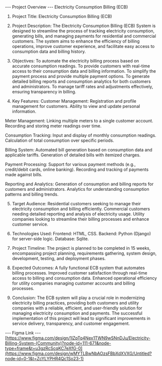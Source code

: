 --- Project Overview ---
Electricity Consumption Billing (ECB)
1. Project Title:
Electricity Consumption Billing (ECB)

2. Project Description:
The Electricity Consumption Billing (ECB) System is designed to streamline the process of tracking electricity consumption, generating bills, and managing payments for residential and commercial customers. The system aims to enhance the efficiency of billing operations, improve customer experience, and facilitate easy access to consumption data and billing history.

3. Objectives:
To automate the electricity billing process based on accurate consumption readings.
To provide customers with real-time access to their consumption data and billing information.
To simplify the payment process and provide multiple payment options.
To generate detailed billing reports and consumption analytics for both customers and administrators.
To manage tariff rates and adjustments effectively, ensuring transparency in billing.
4. Key Features:
Customer Management:
Registration and profile management for customers.
Ability to view and update personal information.

Meter Management:
Linking multiple meters to a single customer account.
Recording and storing meter readings over time.

Consumption Tracking:
Input and display of monthly consumption readings.
Calculation of total consumption over specific periods.

Billing System:
Automated bill generation based on consumption data and applicable tariffs.
Generation of detailed bills with itemized charges.

Payment Processing:
Support for various payment methods (e.g., credit/debit cards, online banking).
Recording and tracking of payments made against bills.

Reporting and Analytics:
Generation of consumption and billing reports for customers and administrators.
Analytics for understanding consumption patterns and billing trends.

5. Target Audience:
Residential customers seeking to manage their electricity consumption and billing efficiently.
Commercial customers needing detailed reporting and analysis of electricity usage.
Utility companies looking to streamline their billing processes and enhance customer service.

6. Technologies Used:
Frontend: HTML, CSS.
Backend: Python (Django) for server-side logic.
Database: Sqlite.

8. Project Timeline:
The project is planned to be completed in 15 weeks, encompassing project planning, requirements gathering, system design, development, testing, and deployment phases.

9. Expected Outcomes:
A fully functional ECB system that automates billing processes.
Improved customer satisfaction through real-time access to billing and consumption data.
Enhanced operational efficiency for utility companies managing customer accounts and billing processes.

10. Conclusion:
The ECB system will play a crucial role in modernizing electricity billing practices, providing both customers and utility companies with a reliable, efficient, and user-friendly solution for managing electricity consumption and payments. The successful implementation of this project will lead to significant improvements in service delivery, transparency, and customer engagement.



--- Figma Link ---
[https://www.figma.com/design/1lZpTq4Nex1TWN9wSNnDJu/Electricity-Billing-System-(Community)?node-id=111-671&node-type=frame&t=u3gzRcScqKC7eXfG-0](https://www.figma.com/design/wMYTLBwNbAOzsFBbXdXVXG/Untitled?node-id=0-1&t=ZcYLYPHR4Qc1So23-1)
